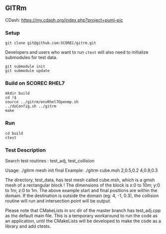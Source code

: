 ## GITRm

CDash: https://my.cdash.org/index.php?project=pumi-pic

### Setup

```
git clone git@github.com:SCOREC/gitrm.git
```

Developers and users who want to run `ctest` will also need to initialize
submodules for test data.

```
git submodule init
git submodule update
```

### Build on SCOREC RHEL7

```
mkdir build
cd !$
source ../gitrm/envRhel7Openmp.sh
../doConfig.sh ../gitrm
make
```

### Run

```
cd build
ctest
```

### Test Description

Search test routines : test_adj, test_collision

Usage: ./gitrm mesh init final
Example: ./gitrm cube.msh 2,0.5,0.2  4,0.9,0.3

The directory, test_data, has test mesh called cube.msh, which is a gmsh mesh of a rectangular block !
The dimensions of the block is x:0 to 10m; y:0 to 1m; z:0 to 1m. The above example start and final positions are within the domain. If the destination is outside the domain (eg: 4, -1, 0.3), the collision routine will run and intersection point will be output. 

Please note that CMakeLists in src dir of the master branch has test_adj.cpp as the default main file. This is a temporary workaround to run the code as an application, until the CMakeLists will be developed to make the code as a library and add ctests.
